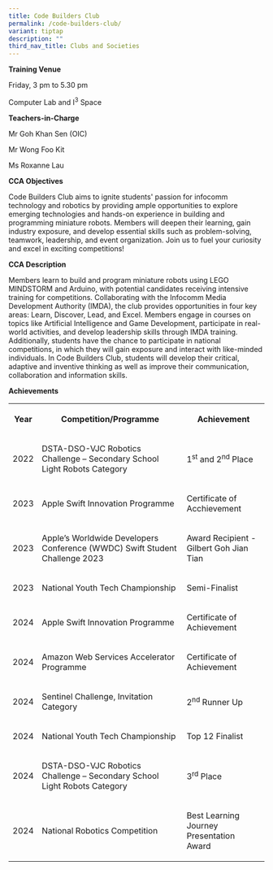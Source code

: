 ```yaml
---
title: Code Builders Club
permalink: /code-builders-club/
variant: tiptap
description: ""
third_nav_title: Clubs and Societies
---
```

<p><strong>Training Venue</strong>
</p>
<p>Friday, 3 pm to 5.30 pm</p>
<p>Computer Lab and I<sup>3</sup> Space</p>
<p><strong>Teachers-in-Charge</strong>
</p>
<p>Mr Goh Khan Sen (OIC)</p>
<p>Mr Wong Foo Kit</p>
<p>Ms Roxanne Lau</p>
<p></p>
<p><strong>CCA Objectives</strong>
</p>
<p>Code Builders Club aims to ignite students' passion for infocomm technology
and robotics by providing ample opportunities to explore emerging technologies
and hands-on experience in building and programming miniature robots. Members
will deepen their learning, gain industry exposure, and develop essential
skills such as problem-solving, teamwork, leadership, and event organization.
Join us to fuel your curiosity and excel in exciting competitions!</p>
<p></p>
<p><strong>CCA Description</strong>
</p>
<p>Members learn to build and program miniature robots using LEGO MINDSTORM
and Arduino, with potential candidates receiving intensive training for
competitions. Collaborating with the Infocomm Media Development Authority
(IMDA), the club provides opportunities in four key areas: Learn, Discover,
Lead, and Excel. Members engage in courses on topics like Artificial Intelligence
and Game Development, participate in real-world activities, and develop
leadership skills through IMDA training. Additionally, students have the
chance to participate in national competitions, in which they will gain
exposure and interact with like-minded individuals. In Code Builders Club,
students will develop their critical, adaptive and inventive thinking as
well as improve their communication, collaboration and information skills.</p>
<p></p>
<p><strong>Achievements</strong>
</p>
<table style="minWidth: 75px">
<colgroup>
<col>
<col>
<col>
</colgroup>
<tbody>
<tr>
<th rowspan="1" colspan="1">
<p>Year</p>
</th>
<th rowspan="1" colspan="1">
<p>Competition/Programme</p>
</th>
<th rowspan="1" colspan="1">
<p>Achievement</p>
</th>
</tr>
<tr>
<td rowspan="1" colspan="1">
<p>2022</p>
</td>
<td rowspan="1" colspan="1">
<p>DSTA-DSO-VJC Robotics Challenge – Secondary School Light Robots Category</p>
</td>
<td rowspan="1" colspan="1">
<p>1<sup>st</sup> and 2<sup>nd</sup> Place</p>
</td>
</tr>
<tr>
<td rowspan="1" colspan="1">
<p>2023</p>
</td>
<td rowspan="1" colspan="1">
<p>Apple Swift Innovation Programme</p>
</td>
<td rowspan="1" colspan="1">
<p>Certificate of Acchievement</p>
</td>
</tr>
<tr>
<td rowspan="1" colspan="1">
<p>2023</p>
</td>
<td rowspan="1" colspan="1">
<p>Apple’s Worldwide Developers Conference (WWDC) Swift Student Challenge
2023</p>
</td>
<td rowspan="1" colspan="1">
<p>Award Recipient - Gilbert Goh Jian Tian</p>
</td>
</tr>
<tr>
<td rowspan="1" colspan="1">
<p>2023</p>
</td>
<td rowspan="1" colspan="1">
<p>National Youth Tech Championship</p>
</td>
<td rowspan="1" colspan="1">
<p>Semi-Finalist</p>
</td>
</tr>
<tr>
<td rowspan="1" colspan="1">
<p>2024</p>
</td>
<td rowspan="1" colspan="1">
<p>Apple Swift Innovation Programme</p>
</td>
<td rowspan="1" colspan="1">
<p>Certificate of Achievement</p>
</td>
</tr>
<tr>
<td rowspan="1" colspan="1">
<p>2024</p>
</td>
<td rowspan="1" colspan="1">
<p>Amazon Web Services Accelerator Programme</p>
</td>
<td rowspan="1" colspan="1">
<p>Certificate of Achievement</p>
</td>
</tr>
<tr>
<td rowspan="1" colspan="1">
<p>2024</p>
</td>
<td rowspan="1" colspan="1">
<p>Sentinel Challenge, Invitation Category</p>
</td>
<td rowspan="1" colspan="1">
<p>2<sup>nd</sup> Runner Up</p>
</td>
</tr>
<tr>
<td rowspan="1" colspan="1">
<p>2024</p>
</td>
<td rowspan="1" colspan="1">
<p>National Youth Tech Championship</p>
</td>
<td rowspan="1" colspan="1">
<p>Top 12 Finalist</p>
</td>
</tr>
<tr>
<td rowspan="1" colspan="1">
<p>2024</p>
</td>
<td rowspan="1" colspan="1">
<p>DSTA-DSO-VJC Robotics Challenge – Secondary School Light Robots Category</p>
</td>
<td rowspan="1" colspan="1">
<p>3<sup>rd</sup> Place</p>
</td>
</tr>
<tr>
<td rowspan="1" colspan="1">
<p>2024</p>
</td>
<td rowspan="1" colspan="1">
<p>National Robotics Competition</p>
</td>
<td rowspan="1" colspan="1">
<p>Best Learning Journey Presentation Award</p>
</td>
</tr>
</tbody>
</table>
<p></p>
<p></p>